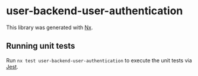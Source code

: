 # user-backend-user-authentication

This library was generated with [Nx](https://nx.dev).

## Running unit tests

Run `nx test user-backend-user-authentication` to execute the unit tests via [Jest](https://jestjs.io).
